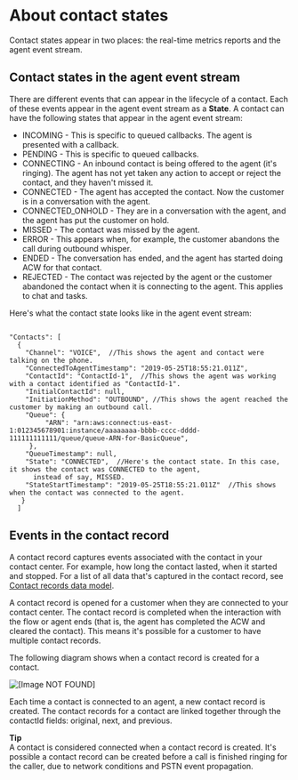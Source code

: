 # About contact states<a name="about-contact-states"></a>

Contact states appear in two places: the real\-time metrics reports and the agent event stream\.

## Contact states in the agent event stream<a name="contact-states-agent-event-stream"></a>

There are different events that can appear in the lifecycle of a contact\. Each of these events appear in the agent event stream as a **State**\. A contact can have the following states that appear in the agent event stream:
+ INCOMING \- This is specific to queued callbacks\. The agent is presented with a callback\.
+ PENDING \- This is specific to queued callbacks\.
+ CONNECTING \- An inbound contact is being offered to the agent \(it's ringing\)\. The agent has not yet taken any action to accept or reject the contact, and they haven't missed it\.
+ CONNECTED \- The agent has accepted the contact\. Now the customer is in a conversation with the agent\.
+ CONNECTED\_ONHOLD \- They are in a conversation with the agent, and the agent has put the customer on hold\.
+ MISSED \- The contact was missed by the agent\.
+ ERROR \- This appears when, for example, the customer abandons the call during outbound whisper\.  
+ ENDED \- The conversation has ended, and the agent has started doing ACW for that contact\.
+ REJECTED \- The contact was rejected by the agent or the customer abandoned the contact when it is connecting to the agent\. This applies to chat and tasks\. 

Here's what the contact state looks like in the agent event stream:

```
 
"Contacts": [
  {
    "Channel": "VOICE",  //This shows the agent and contact were talking on the phone. 
    "ConnectedToAgentTimestamp": "2019-05-25T18:55:21.011Z",
    "ContactId": "ContactId-1",  //This shows the agent was working with a contact identified as "ContactId-1".
    "InitialContactId": null,
    "InitiationMethod": "OUTBOUND", //This shows the agent reached the customer by making an outbound call.
    "Queue": {
         "ARN": "arn:aws:connect:us-east-1:012345678901:instance/aaaaaaaa-bbbb-cccc-dddd-111111111111/queue/queue-ARN-for-BasicQueue",
     },
    "QueueTimestamp": null,
    "State": "CONNECTED",  //Here's the contact state. In this case, it shows the contact was CONNECTED to the agent,
      instead of say, MISSED. 
    "StateStartTimestamp": "2019-05-25T18:55:21.011Z"  //This shows when the contact was connected to the agent.
   }
  ]
```

## Events in the contact record<a name="ctr-events"></a>

A contact record captures events associated with the contact in your contact center\. For example, how long the contact lasted, when it started and stopped\. For a list of all data that's captured in the contact record, see [Contact records data model](ctr-data-model.md)\. 

A contact record is opened for a customer when they are connected to your contact center\. The contact record is completed when the interaction with the flow or agent ends \(that is, the agent has completed the ACW and cleared the contact\)\. This means it's possible for a customer to have multiple contact records\.

The following diagram shows when a contact record is created for a contact\. 

![\[Image NOT FOUND\]](http://docs.aws.amazon.com/connect/latest/adminguide/images/ctr-diagram.png)

Each time a contact is connected to an agent, a new contact record is created\. The contact records for a contact are linked together through the contactId fields: original, next, and previous\. 

**Tip**  
A contact is considered connected when a contact record is created\. It's possible a contact record can be created before a call is finished ringing for the caller, due to network conditions and PSTN event propagation\.